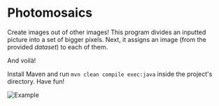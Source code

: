 # Photomosaics

Create images out of other images! This program divides an inputted picture into a set of bigger pixels. Next, it assigns an image (from the provided *dataset*) to each of them.

And voilà!

Install Maven and run `mvn clean compile exec:java` inside the project's directory. Have fun!

![Example](https://github.com/IceMajor2/programming-projects-for-advanced-begginers/blob/17b25a0da8e5969c0f8031d467568a891165b02c/Photomosaics/example.png)

